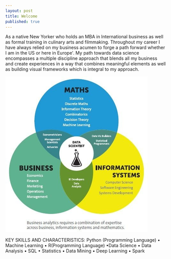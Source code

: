 ```yaml
---
layout: post
title: Welcome
published: true
---
```

As a native New Yorker who holds an MBA in International business as well as formal training in culinary arts and filmmaking.  Throughout my career I have always relied on my business acumen to forge a path forward whether I am in the US or here in Europe'.  My path towards data science encompasses a multiple discipline approach that blends all my business and create experiences in a way that combines meaningful elements as well as building visual frameworks which is integral to my approach.

![DataSciba](/images/da_ba.jpg)

KEY SKILLS AND CHARACTERISTICS: 
Python (Programming Language) • Machine Learning • R(Programming Language) •Data Science • Data Analysis • SQL • Statistics • Data Mining • Deep Learning • Spark
